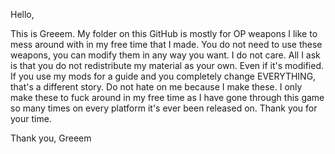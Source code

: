 
                              

Hello,


  This is Greeem.
  My folder on this GitHub is mostly for OP weapons I like to mess around with in my free time that I made. You do not need to use these     weapons, you can modify them in any way you want. I do not care.
  All I ask is that you do not redistribute my material as your own. Even if it's modified. If you use my mods for a guide and you           completely change EVERYTHING, that's a different story. Do not hate on me because I make these. I only make these to fuck around in my     free time as I have gone through this game so many times on every platform it's ever been released on.
  Thank you for your time.


  Thank you,
      Greeem
